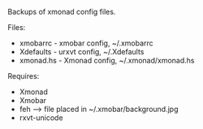 Backups of xmonad config files.

Files:
* xmobarrc - xmobar config, ~/.xmobarrc
* Xdefaults - urxvt config, ~/.Xdefaults
* xmonad.hs - Xmonad config, ~/.xmonad/xmonad.hs

Requires:
* Xmonad
* Xmobar
* feh --> file placed in ~/.xmobar/background.jpg
* rxvt-unicode

